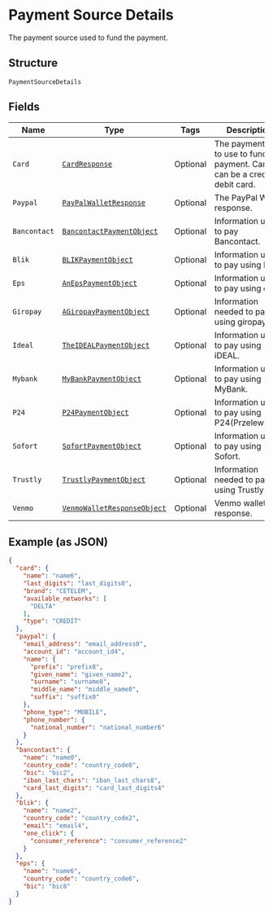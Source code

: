 
# Payment Source Details

The payment source used to fund the payment.

## Structure

`PaymentSourceDetails`

## Fields

| Name | Type | Tags | Description | Getter | Setter |
|  --- | --- | --- | --- | --- | --- |
| `Card` | [`CardResponse`](../../doc/models/card-response.md) | Optional | The payment card to use to fund a payment. Card can be a credit or debit card. | CardResponse getCard() | setCard(CardResponse card) |
| `Paypal` | [`PayPalWalletResponse`](../../doc/models/pay-pal-wallet-response.md) | Optional | The PayPal Wallet response. | PayPalWalletResponse getPaypal() | setPaypal(PayPalWalletResponse paypal) |
| `Bancontact` | [`BancontactPaymentObject`](../../doc/models/bancontact-payment-object.md) | Optional | Information used to pay Bancontact. | BancontactPaymentObject getBancontact() | setBancontact(BancontactPaymentObject bancontact) |
| `Blik` | [`BLIKPaymentObject`](../../doc/models/blik-payment-object.md) | Optional | Information used to pay using BLIK. | BLIKPaymentObject getBlik() | setBlik(BLIKPaymentObject blik) |
| `Eps` | [`AnEpsPaymentObject`](../../doc/models/an-eps-payment-object.md) | Optional | Information used to pay using eps. | AnEpsPaymentObject getEps() | setEps(AnEpsPaymentObject eps) |
| `Giropay` | [`AGiropayPaymentObject`](../../doc/models/a-giropay-payment-object.md) | Optional | Information needed to pay using giropay. | AGiropayPaymentObject getGiropay() | setGiropay(AGiropayPaymentObject giropay) |
| `Ideal` | [`TheIDEALPaymentObject`](../../doc/models/the-ideal-payment-object.md) | Optional | Information used to pay using iDEAL. | TheIDEALPaymentObject getIdeal() | setIdeal(TheIDEALPaymentObject ideal) |
| `Mybank` | [`MyBankPaymentObject`](../../doc/models/my-bank-payment-object.md) | Optional | Information used to pay using MyBank. | MyBankPaymentObject getMybank() | setMybank(MyBankPaymentObject mybank) |
| `P24` | [`P24PaymentObject`](../../doc/models/p24-payment-object.md) | Optional | Information used to pay using P24(Przelewy24). | P24PaymentObject getP24() | setP24(P24PaymentObject p24) |
| `Sofort` | [`SofortPaymentObject`](../../doc/models/sofort-payment-object.md) | Optional | Information used to pay using Sofort. | SofortPaymentObject getSofort() | setSofort(SofortPaymentObject sofort) |
| `Trustly` | [`TrustlyPaymentObject`](../../doc/models/trustly-payment-object.md) | Optional | Information needed to pay using Trustly. | TrustlyPaymentObject getTrustly() | setTrustly(TrustlyPaymentObject trustly) |
| `Venmo` | [`VenmoWalletResponseObject`](../../doc/models/venmo-wallet-response-object.md) | Optional | Venmo wallet response. | VenmoWalletResponseObject getVenmo() | setVenmo(VenmoWalletResponseObject venmo) |

## Example (as JSON)

```json
{
  "card": {
    "name": "name6",
    "last_digits": "last_digits0",
    "brand": "CETELEM",
    "available_networks": [
      "DELTA"
    ],
    "type": "CREDIT"
  },
  "paypal": {
    "email_address": "email_address0",
    "account_id": "account_id4",
    "name": {
      "prefix": "prefix8",
      "given_name": "given_name2",
      "surname": "surname8",
      "middle_name": "middle_name0",
      "suffix": "suffix0"
    },
    "phone_type": "MOBILE",
    "phone_number": {
      "national_number": "national_number6"
    }
  },
  "bancontact": {
    "name": "name0",
    "country_code": "country_code0",
    "bic": "bic2",
    "iban_last_chars": "iban_last_chars8",
    "card_last_digits": "card_last_digits4"
  },
  "blik": {
    "name": "name2",
    "country_code": "country_code2",
    "email": "email4",
    "one_click": {
      "consumer_reference": "consumer_reference2"
    }
  },
  "eps": {
    "name": "name6",
    "country_code": "country_code6",
    "bic": "bic8"
  }
}
```

